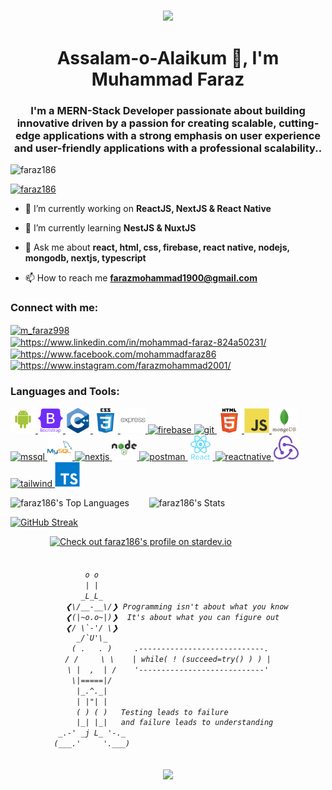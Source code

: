  <h3 align="center"> 
  
![](https://capsule-render.vercel.app/api?type=waving&color=gradient&height=100&section=header)

</h3>

<h1 align="center">Assalam-o-Alaikum 👋, I'm Muhammad Faraz</h1>
<h3 align="center">I'm a <b>MERN-Stack Developer</b> passionate about building innovative driven by a passion for creating scalable, cutting-edge applications with a strong emphasis on user experience and user-friendly applications with a professional scalability..</h3>

<p align="left"> <img src="https://komarev.com/ghpvc/?username=faraz186&label=Profile%20views&color=0e75b6&style=flat" alt="faraz186" /> </p>

<p align="left"> <a href="https://github.com/ryo-ma/github-profile-trophy"><img src="https://github-profile-trophy.vercel.app/?username=faraz186&theme=dark" alt="faraz186" /></a> </p>

- 🔭 I’m currently working on **ReactJS, NextJS & React Native**   

- 🌱 I’m currently learning **NestJS & NuxtJS**

- 💬 Ask me about **react, html, css, firebase, react native, nodejs, mongodb, nextjs, typescript**

- 📫 How to reach me **farazmohammad1900@gmail.com**

<h3 align="left">Connect with me:</h3>
<p align="left">
<a href="https://twitter.com/m_faraz998" target="blank"><img align="center" src="https://raw.githubusercontent.com/rahuldkjain/github-profile-readme-generator/master/src/images/icons/Social/twitter.svg" alt="m_faraz998" height="30" width="40" /></a>
<a href="https://linkedin.com/in/https://www.linkedin.com/in/mohammad-faraz-824a50231/" target="blank"><img align="center" src="https://raw.githubusercontent.com/rahuldkjain/github-profile-readme-generator/master/src/images/icons/Social/linked-in-alt.svg" alt="https://www.linkedin.com/in/mohammad-faraz-824a50231/" height="30" width="40" /></a>
<a href="https://fb.com/https://www.facebook.com/mohammadfaraz86" target="blank"><img align="center" src="https://raw.githubusercontent.com/rahuldkjain/github-profile-readme-generator/master/src/images/icons/Social/facebook.svg" alt="https://www.facebook.com/mohammadfaraz86" height="30" width="40" /></a>
<a href="https://instagram.com/https://www.instagram.com/farazmohammad2001/" target="blank"><img align="center" src="https://raw.githubusercontent.com/rahuldkjain/github-profile-readme-generator/master/src/images/icons/Social/instagram.svg" alt="https://www.instagram.com/farazmohammad2001/" height="30" width="40" /></a>
</p>
   
<h3 align="left">Languages and Tools:</h3>
<p align="left"> <a href="https://developer.android.com" target="_blank" rel="noreferrer"> <img src="https://raw.githubusercontent.com/devicons/devicon/master/icons/android/android-original-wordmark.svg" alt="android" width="40" height="40"/> </a> <a href="https://getbootstrap.com" target="_blank" rel="noreferrer"> <img src="https://raw.githubusercontent.com/devicons/devicon/master/icons/bootstrap/bootstrap-plain-wordmark.svg" alt="bootstrap" width="40" height="40"/> </a> <a href="https://www.w3schools.com/cpp/" target="_blank" rel="noreferrer"> <img src="https://raw.githubusercontent.com/devicons/devicon/master/icons/cplusplus/cplusplus-original.svg" alt="cplusplus" width="40" height="40"/> </a> <a href="https://www.w3schools.com/css/" target="_blank" rel="noreferrer"> <img src="https://raw.githubusercontent.com/devicons/devicon/master/icons/css3/css3-original-wordmark.svg" alt="css3" width="40" height="40"/> </a> <a href="https://expressjs.com" target="_blank" rel="noreferrer"> <img src="https://raw.githubusercontent.com/devicons/devicon/master/icons/express/express-original-wordmark.svg" alt="express" width="40" height="40"/> </a> <a href="https://firebase.google.com/" target="_blank" rel="noreferrer"> <img src="https://www.vectorlogo.zone/logos/firebase/firebase-icon.svg" alt="firebase" width="40" height="40"/> </a> <a href="https://git-scm.com/" target="_blank" rel="noreferrer"> <img src="https://www.vectorlogo.zone/logos/git-scm/git-scm-icon.svg" alt="git" width="40" height="40"/> </a> <a href="https://www.w3.org/html/" target="_blank" rel="noreferrer"> <img src="https://raw.githubusercontent.com/devicons/devicon/master/icons/html5/html5-original-wordmark.svg" alt="html5" width="40" height="40"/> </a> <a href="https://developer.mozilla.org/en-US/docs/Web/JavaScript" target="_blank" rel="noreferrer"> <img src="https://raw.githubusercontent.com/devicons/devicon/master/icons/javascript/javascript-original.svg" alt="javascript" width="40" height="40"/> </a> <a href="https://www.mongodb.com/" target="_blank" rel="noreferrer"> <img src="https://raw.githubusercontent.com/devicons/devicon/master/icons/mongodb/mongodb-original-wordmark.svg" alt="mongodb" width="40" height="40"/> </a> <a href="https://www.microsoft.com/en-us/sql-server" target="_blank" rel="noreferrer"> <img src="https://www.svgrepo.com/show/303229/microsoft-sql-server-logo.svg" alt="mssql" width="40" height="40"/> </a> <a href="https://www.mysql.com/" target="_blank" rel="noreferrer"> <img src="https://raw.githubusercontent.com/devicons/devicon/master/icons/mysql/mysql-original-wordmark.svg" alt="mysql" width="40" height="40"/> </a> <a href="https://nextjs.org/" target="_blank" rel="noreferrer"> <img src="https://cdn.worldvectorlogo.com/logos/nextjs-2.svg" alt="nextjs" width="40" height="40"/> </a> <a href="https://nodejs.org" target="_blank" rel="noreferrer"> <img src="https://raw.githubusercontent.com/devicons/devicon/master/icons/nodejs/nodejs-original-wordmark.svg" alt="nodejs" width="40" height="40"/> </a> <a href="https://postman.com" target="_blank" rel="noreferrer"> <img src="https://www.vectorlogo.zone/logos/getpostman/getpostman-icon.svg" alt="postman" width="40" height="40"/> </a> <a href="https://reactjs.org/" target="_blank" rel="noreferrer"> <img src="https://raw.githubusercontent.com/devicons/devicon/master/icons/react/react-original-wordmark.svg" alt="react" width="40" height="40"/> </a> <a href="https://reactnative.dev/" target="_blank" rel="noreferrer"> <img src="https://reactnative.dev/img/header_logo.svg" alt="reactnative" width="40" height="40"/> </a> <a href="https://redux.js.org" target="_blank" rel="noreferrer"> <img src="https://raw.githubusercontent.com/devicons/devicon/master/icons/redux/redux-original.svg" alt="redux" width="40" height="40"/> </a> <a href="https://tailwindcss.com/" target="_blank" rel="noreferrer"> <img src="https://www.vectorlogo.zone/logos/tailwindcss/tailwindcss-icon.svg" alt="tailwind" width="40" height="40"/> </a> <a href="https://www.typescriptlang.org/" target="_blank" rel="noreferrer"> <img src="https://raw.githubusercontent.com/devicons/devicon/master/icons/typescript/typescript-original.svg" alt="typescript" width="40" height="40"/> </a> </p>

<span>![faraz186's Top Languages](https://github-readme-stats.vercel.app/api/top-langs/?username=faraz186&theme=gruvbox&show_icons=true&hide_border=false&layout=compact) &nbsp;&nbsp;&nbsp;&nbsp;&nbsp;&nbsp; </span>
<span>![faraz186's Stats](https://github-readme-stats.vercel.app/api?username=faraz186&theme=gruvbox&show_icons=true&hide_border=false&count_private=true)</span>

<span> <a href="https://git.io/streak-stats"><img src="https://github-readme-streak-stats.herokuapp.com?user=faraz186&theme=dark&hide_border=true" alt="GitHub Streak" /></a></span>


<div>
 &nbsp;&nbsp;&nbsp;&nbsp;&nbsp;&nbsp;&nbsp;&nbsp;&nbsp;&nbsp;&nbsp;&nbsp;&nbsp;&nbsp;&nbsp; <a href="https://stardev.io/developers/faraz186"><img alt="Check out faraz186's profile on stardev.io" src="https://stardev.io/developers/faraz186/badge/languages/global.svg" /></a>
</div>


<h6 align="center">
  
```diff

         o o                                           
         | |                                           
        _L_L_                                          
     ❮\/__-__\/❯ Programming isn't about what you know 
     ❮(|~o.o~|)❯  It's about what you can figure out   
     ❮/ \`-'/ \❯                                       
       _/`U'\_                                         
      ( .   . )     .----------------------------.     
     / /     \ \    | while( ! (succeed=try() ) ) |     
     \ |  ,  | /    '----------------------------'     
      \|=====|/                                        
       |_.^._|                                         
       | |"| |                                         
       ( ) ( )   Testing leads to failure              
       |_| |_|   and failure leads to understanding    
   _.-' _j L_ '-._                                     
  (___.'     '.___)                                    

```

</h6>


<h3 align="center">

![](https://capsule-render.vercel.app/api?type=waving&color=gradient&height=100&section=footer)

</h3>
